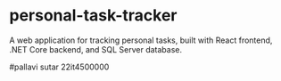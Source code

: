 # personal-task-tracker
A web application for tracking personal tasks, built with React frontend, .NET Core backend, and SQL Server database.


#pallavi sutar
22it4500000
